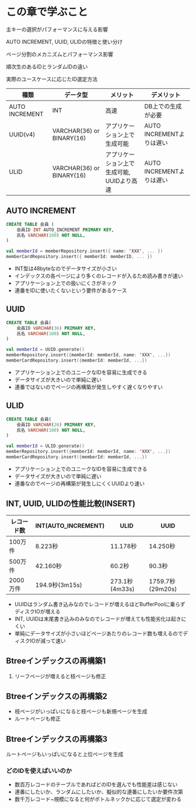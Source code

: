 # この章で学ぶこと
主キーの選択がパフォーマンスに与える影響

AUTO INCREMENT, UUID, ULIDの特徴と使い分け

ページ分割のメカニズムとパフォーマンス影響

順次生のあるIDとランダムIDの違い

実際のユースケースに応じたID選定方法

| 種類 | データ型 | メリット | デメリット |
| --- | --- | --- | --- |
| AUTO INCREMENT | INT | 高速 | DB上での生成が必要 |
| UUID(v4) | VARCHAR(36) or BINARY(16) | アプリケーション上で生成可能 | AUTO INCREMENTよりは遅い |
| ULID | VARCHAR(36) or BINARY(16) | アプリケーション上で生成可能, UUIDより高速 | AUTO INCREMENTよりは遅い |

## AUTO INCREMENT
```sql
CREATE TABLE 会員 (
    会員ID INT AUTO_INCREMENT PRIMARY KEY,
    氏名 VARCHAR(100) NOT NULL,
)
```
```kotlin
val memberId = memberRepository.insert({ name: 'XXX', ... })
memberCardRepository.insert({ memberId: memberID, ... })
```
- INT型は48byteなのでデータサイズが小さい
- インデックスの各ページにより多くのレコードが入るため読み書きが速い
- アプリケーション上での扱いにくさがネック
- 連番をIDに使いたくないという要件があるケース

## UUID
```sql
CREATE TABLE 会員(
    会員ID VARCHAR(36) PRIMARY KEY,
    氏名 VARCHAR(100) NOT NULL,
)
```
```kotlin
val memberId = UUID.generate()
memberRepository.insert({memberId: memberId, name: 'XXX', ...})
memberCardRepository.insert({memberId: memberId, ...})
```
- アプリケーション上でのユニークなIDを容易に生成できる
- データサイズが大きいので単純に遅い
- 連番ではないのでページの再構築が発生しやすく遅くなりやすい

## ULID
```sql
CREATE TABLE 会員(
    会員ID VARCHAR(26) PRIMARY KEY,
    氏名 VARCHAR(100) NOT NULL,
)
```
```kotlin
val memberId = ULID.generate()
memberRepository.insert({memberId: memberId, name: 'XXX', ...})
memberCardRepository.insert({memberId: memberId, ...})
```
- アプリケーション上でのユニークなIDを容易に生成できる
- データサイズが大きいので単純に遅い
- 連番なのでページの再構築が発生しにくくUUIDより速い

## INT, UUID, ULIDの性能比較(INSERT)
| レコード数 | INT(AUTO_INCREMENT) | ULID | UUID |
| --- | --- | --- | --- |
| 100万件 | 8.223秒 | 11.178秒 | 14.250秒 |
| 500万件 | 42.160秒 | 60.2秒 | 90.3秒 |
| 2000万件 | 194.9秒(3m15s) | 273.1秒(4m33s) | 1759.7秒(29m20s) |

- UUIDはランダム書き込みなのでレコードが増えるほどBufferPoolに乗らずディスクIOが増える
- INT, UUIDは末尾書き込みのみなのでレコードが増えても性能劣化は起きにくい
- 単純にデータサイズが小さいほどページあたりのレコード数も増えるのでディスクIOが減って速い

## Btreeインデックスの再構築1
1. リーフページが増えると枝ページも修正

## Btreeインデックスの再構築2
- 枝ページがいっぱいになると枝ページも新規ページを生成
- ルートページも修正

## Btreeインデックスの再構築3
ルートページもいっぱいになると上位ページを生成

### どのIDを使えばいいのか
- 数百万レコードのテーブルであればどのIDを選んでも性能差は感じない
- 連番にしたいか、ランダムにしたいか、擬似的な連番にしたいか要件次第
- 数千万レコード~規模になると何がボトルネックかに応じて選定が変わる
